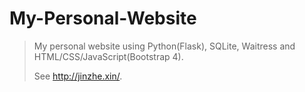 # My-Personal-Website

> My personal website using Python(Flask), SQLite, Waitress and HTML/CSS/JavaScript(Bootstrap 4).
>
> See http://jinzhe.xin/.
